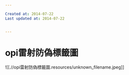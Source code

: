 ```yaml
---

Created at: 2014-07-22
Last updated at: 2014-07-22


---
```


# opi雷射防偽標籤圖


![[.//opi雷射防偽標籤圖.resources/unknown_filename.jpeg]]

